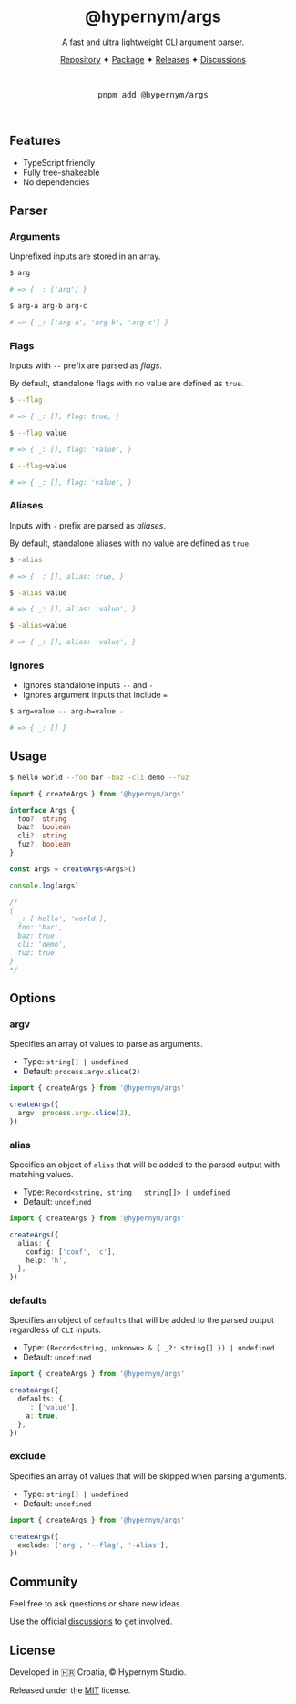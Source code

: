 <h1 align="center">@hypernym/args</h1>

<p align="center">A fast and ultra lightweight CLI argument parser.</p>

<p align="center">
  <a href="https://github.com/hypernym-studio/args">Repository</a>
  <span>✦</span>
  <a href="https://www.npmjs.com/package/@hypernym/args">Package</a>
  <span>✦</span>
  <a href="https://github.com/hypernym-studio/args/releases">Releases</a>
  <span>✦</span>
  <a href="https://github.com/hypernym-studio/args/discussions">Discussions</a>
</p>

<br>

<pre align="center">pnpm add @hypernym/args</pre>

<br>

## Features

- TypeScript friendly
- Fully tree-shakeable
- No dependencies

## Parser

### Arguments

Unprefixed inputs are stored in an array.

```sh
$ arg

# => { _: ['arg'] }
```

```sh
$ arg-a arg-b arg-c

# => { _: ['arg-a', 'arg-b', 'arg-c'] }
```

### Flags

Inputs with `--` prefix are parsed as _flags_.

By default, standalone flags with no value are defined as `true`.

```sh
$ --flag

# => { _: [], flag: true, }
```

```sh
$ --flag value

# => { _: [], flag: 'value', }
```

```sh
$ --flag=value

# => { _: [], flag: 'value', }
```

### Aliases

Inputs with `-` prefix are parsed as _aliases_.

By default, standalone aliases with no value are defined as `true`.

```sh
$ -alias

# => { _: [], alias: true, }
```

```sh
$ -alias value

# => { _: [], alias: 'value', }
```

```sh
$ -alias=value

# => { _: [], alias: 'value', }
```

### Ignores

- Ignores standalone inputs `--` and `-`
- Ignores argument inputs that include `=`

```sh
$ arg=value -- arg-b=value -

# => { _: [] }
```

## Usage

```sh
$ hello world --foo bar -baz -cli demo --fuz
```

```ts
import { createArgs } from '@hypernym/args'

interface Args {
  foo?: string
  baz?: boolean
  cli?: string
  fuz?: boolean
}

const args = createArgs<Args>()

console.log(args)

/*
{
  _: ['hello', 'world'],
  foo: 'bar',
  baz: true,
  cli: 'demo',
  fuz: true
}
*/
```

## Options

### argv

Specifies an array of values to parse as arguments.

- Type: `string[] | undefined`
- Default: `process.argv.slice(2)`

```ts
import { createArgs } from '@hypernym/args'

createArgs({
  argv: process.argv.slice(2),
})
```

### alias

Specifies an object of `alias` that will be added to the parsed output with matching values.

- Type: `Record<string, string | string[]> | undefined`
- Default: `undefined`

```ts
import { createArgs } from '@hypernym/args'

createArgs({
  alias: {
    config: ['conf', 'c'],
    help: 'h',
  },
})
```

### defaults

Specifies an object of `defaults` that will be added to the parsed output regardless of `CLI` inputs.

- Type: `(Record<string, unknown> & { _?: string[] }) | undefined`
- Default: `undefined`

```ts
import { createArgs } from '@hypernym/args'

createArgs({
  defaults: {
    _: ['value'],
    a: true,
  },
})
```

### exclude

Specifies an array of values that will be skipped when parsing arguments.

- Type: `string[] | undefined`
- Default: `undefined`

```ts
import { createArgs } from '@hypernym/args'

createArgs({
  exclude: ['arg', '--flag', '-alias'],
})
```

## Community

Feel free to ask questions or share new ideas.

Use the official [discussions](https://github.com/hypernym-studio/args/discussions) to get involved.

## License

Developed in 🇭🇷 Croatia, © Hypernym Studio.

Released under the [MIT](LICENSE.txt) license.
